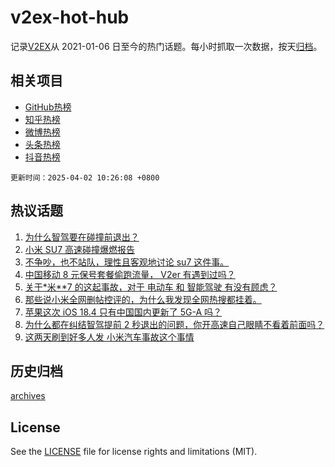 # v2ex-hot-hub

 记录[V2EX](https://www.v2ex.com/)从 2021-01-06 日至今的热门话题。每小时抓取一次数据，按天[归档](archives)。
 
 ## 相关项目

- [GitHub热榜](https://github.com/lonnyzhang423/github-hot-hub)
- [知乎热榜](https://github.com/lonnyzhang423/zhihu-hot-hub)
- [微博热榜](https://github.com/lonnyzhang423/weibo-hot-hub)
- [头条热榜](https://github.com/lonnyzhang423/toutiao-hot-hub)
- [抖音热榜](https://github.com/lonnyzhang423/douyin-hot-hub)


 `更新时间：2025-04-02 10:26:08 +0800`

## 热议话题

1. [为什么智驾要在碰撞前退出？](https://www.v2ex.com/t/1122560)
1. [小米 SU7 高速碰撞爆燃报告](https://www.v2ex.com/t/1122569)
1. [不争吵，也不站队，理性且客观地讨论 su7 这件事。](https://www.v2ex.com/t/1122622)
1. [中国移动 8 元保号套餐偷跑流量， V2er 有遇到过吗？](https://www.v2ex.com/t/1122548)
1. [关于*米**7 的这起事故，对于 电动车 和 智能驾驶 有没有顾虑？](https://www.v2ex.com/t/1122583)
1. [那些说小米全网删帖控评的，为什么我发现全网热搜都挂着。](https://www.v2ex.com/t/1122718)
1. [苹果这次 iOS 18.4 只有中国国内更新了 5G-A 吗？](https://www.v2ex.com/t/1122586)
1. [为什么都在纠结智驾提前 2 秒退出的问题，你开高速自己眼睛不看着前面吗？](https://www.v2ex.com/t/1122601)
1. [这两天刷到好多人发 小米汽车事故这个事情](https://www.v2ex.com/t/1122711)

## 历史归档

[archives](archives)

## License

See the [LICENSE](LICENSE) file for license rights and limitations (MIT).

